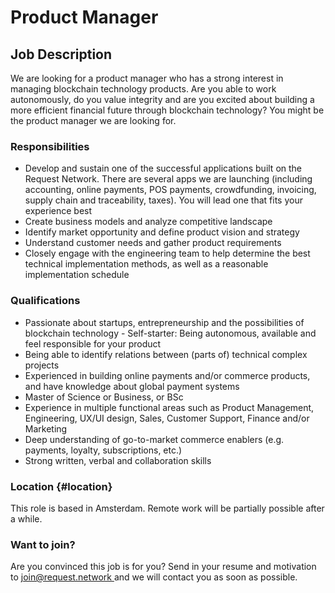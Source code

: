 # Product Manager

## Job Description

We are looking for a product manager who has a strong interest in managing blockchain technology products. Are you able to work autonomously, do you value integrity and are you excited about building a more efficient financial future through blockchain technology? You might be the product manager we are looking for.

### **Responsibilities**

* Develop and sustain one of the successful applications built on the Request Network. There are several apps we are launching \(including accounting, online payments, POS payments, crowdfunding, invoicing, supply chain and traceability, taxes\). You will lead one that fits your experience best
* Create business models and analyze competitive landscape
* Identify market opportunity and define product vision and strategy
* Understand customer needs and gather product requirements
* Closely engage with the engineering team to help determine the best technical implementation methods, as well as a reasonable implementation schedule

### Qualifications

* Passionate about startups, entrepreneurship and the possibilities of blockchain technology - Self-starter: Being autonomous, available and feel responsible for your product
* Being able to identify relations between \(parts of\) technical complex projects
* Experienced in building online payments and/or commerce products, and have knowledge about global payment systems
* Master of Science or Business, or BSc
* Experience in multiple functional areas such as Product Management, Engineering, UX/UI design, Sales, Customer Support, Finance and/or Marketing
* Deep understanding of go-to-market commerce enablers \(e.g. payments, loyalty, subscriptions, etc.\)
* Strong written, verbal and collaboration skills

### Location {#location}

This role is based in Amsterdam. Remote work will be partially possible after a while.

### Want to join?

Are you convinced this job is for you? Send in your resume and motivation to [join@request.network ](mailto:join@request.network)and we will contact you as soon as possible.

